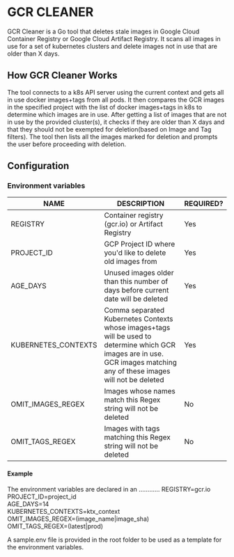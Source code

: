 # GCR CLEANER
GCR Cleaner is a Go tool that deletes stale images in Google Cloud Container Registry or Google Cloud Artifact Registry.
It scans all images in use for a set of kubernetes clusters and delete images not in use that are older than X days. 

## How GCR Cleaner Works
The tool connects to a k8s API server using the current context and gets all in use docker images+tags from all pods. It then compares the GCR images in 
the specified project with the list of docker images+tags in k8s to determine which images are in use. After getting a list of images that are not in use by the
provided cluster(s), it checks if they are older than X days and that they should not be exempted for deletion(based on Image and Tag filters).
The tool then lists all the images marked for deletion and prompts the user before proceeding with deletion.

## Configuration
### Environment variables
| NAME                    | DESCRIPTION                                         | REQUIRED?                     |
| ------------------------ | --------------------------------------------------- | ----------------------------- |
| REGISTRY                | Container registry (gcr.io) or Artifact Registry      | Yes |
| PROJECT_ID              | GCP Project ID where you'd like to delete old images from | Yes |
| AGE_DAYS                | Unused images older than this number of days before current date will be deleted | Yes |
| KUBERNETES_CONTEXTS     | Comma separated Kubernetes Contexts whose images+tags will be used to determine which GCR images are in use. GCR images matching any of these images  will not be deleted | Yes |
| OMIT_IMAGES_REGEX       | Images whose names match this Regex string will not be deleted | No |
| OMIT_TAGS_REGEX         | Images with tags matching this Regex string will not be deleted | No |

#### Example
The environment variables are declared in an ............
REGISTRY=gcr.io  
PROJECT_ID=project_id  
AGE_DAYS=14  
KUBERNETES_CONTEXTS=ktx_context  
OMIT_IMAGES_REGEX=(image_name|image_sha)  
OMIT_TAGS_REGEX=(latest|prod)  

A sample.env file is provided in the root folder to be used as a template for the environment variables.
